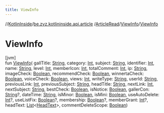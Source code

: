 ```yaml
---
title: ViewInfo
---
```

//[KotlinInside](../../../../index.html)/[be.zvz.kotlininside.api.article](../../index.html)
/[ArticleRead](../index.html)/[ViewInfo](index.html)/[ViewInfo](-view-info.html)

# ViewInfo

[jvm]\
fun [ViewInfo](-view-info.html)(
gallTitle: [String](https://kotlinlang.org/api/latest/jvm/stdlib/kotlin/-string/index.html),
category: [Int](https://kotlinlang.org/api/latest/jvm/stdlib/kotlin/-int/index.html),
subject: [String](https://kotlinlang.org/api/latest/jvm/stdlib/kotlin/-string/index.html),
identifier: [Int](https://kotlinlang.org/api/latest/jvm/stdlib/kotlin/-int/index.html),
name: [String](https://kotlinlang.org/api/latest/jvm/stdlib/kotlin/-string/index.html),
level: [Int](https://kotlinlang.org/api/latest/jvm/stdlib/kotlin/-int/index.html),
memberIcon: [Int](https://kotlinlang.org/api/latest/jvm/stdlib/kotlin/-int/index.html),
totalComment: [Int](https://kotlinlang.org/api/latest/jvm/stdlib/kotlin/-int/index.html),
ip: [String](https://kotlinlang.org/api/latest/jvm/stdlib/kotlin/-string/index.html),
imageCheck: [Boolean](https://kotlinlang.org/api/latest/jvm/stdlib/kotlin/-boolean/index.html),
recommendCheck: [Boolean](https://kotlinlang.org/api/latest/jvm/stdlib/kotlin/-boolean/index.html),
winnertaCheck: [Boolean](https://kotlinlang.org/api/latest/jvm/stdlib/kotlin/-boolean/index.html),
voiceCheck: [Boolean](https://kotlinlang.org/api/latest/jvm/stdlib/kotlin/-boolean/index.html),
views: [Int](https://kotlinlang.org/api/latest/jvm/stdlib/kotlin/-int/index.html),
writeType: [String](https://kotlinlang.org/api/latest/jvm/stdlib/kotlin/-string/index.html),
userId: [String](https://kotlinlang.org/api/latest/jvm/stdlib/kotlin/-string/index.html),
previousLink: [Int](https://kotlinlang.org/api/latest/jvm/stdlib/kotlin/-int/index.html),
previousSubject: [String](https://kotlinlang.org/api/latest/jvm/stdlib/kotlin/-string/index.html),
headTitle: [String](https://kotlinlang.org/api/latest/jvm/stdlib/kotlin/-string/index.html),
nextLink: [Int](https://kotlinlang.org/api/latest/jvm/stdlib/kotlin/-int/index.html),
nextSubject: [String](https://kotlinlang.org/api/latest/jvm/stdlib/kotlin/-string/index.html),
bestCheck: [Boolean](https://kotlinlang.org/api/latest/jvm/stdlib/kotlin/-boolean/index.html),
isNotice: [Boolean](https://kotlinlang.org/api/latest/jvm/stdlib/kotlin/-boolean/index.html),
gallerCon: [String](https://kotlinlang.org/api/latest/jvm/stdlib/kotlin/-string/index.html)?,
dateTime: [String](https://kotlinlang.org/api/latest/jvm/stdlib/kotlin/-string/index.html),
isMinor: [Boolean](https://kotlinlang.org/api/latest/jvm/stdlib/kotlin/-boolean/index.html),
isMini: [Boolean](https://kotlinlang.org/api/latest/jvm/stdlib/kotlin/-boolean/index.html),
useAutoDelete: [Int](https://kotlinlang.org/api/latest/jvm/stdlib/kotlin/-int/index.html)?,
useListFix: [Boolean](https://kotlinlang.org/api/latest/jvm/stdlib/kotlin/-boolean/index.html)?,
membership: [Boolean](https://kotlinlang.org/api/latest/jvm/stdlib/kotlin/-boolean/index.html)?,
memberGrant: [Int](https://kotlinlang.org/api/latest/jvm/stdlib/kotlin/-int/index.html)?,
headText: [List](https://kotlinlang.org/api/latest/jvm/stdlib/kotlin.collections/-list/index.html)<[HeadText](
../../../be.zvz.kotlininside.api.type/-head-text/index.html)>,
commentDeleteScope: [Boolean](https://kotlinlang.org/api/latest/jvm/stdlib/kotlin/-boolean/index.html))




